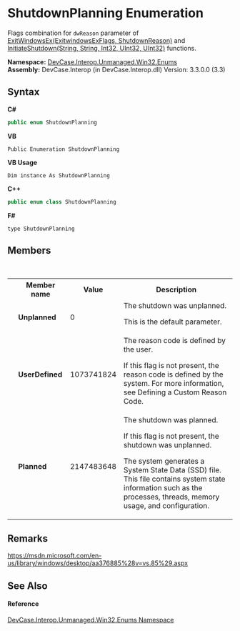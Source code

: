 # ShutdownPlanning Enumeration
 

Flags combination for `dwReason` parameter of <a href="M_DevCase_Interop_Unmanaged_Win32_NativeMethods_ExitWindowsEx">ExitWindowsEx(ExitwindowsExFlags, ShutdownReason)</a> and <a href="M_DevCase_Interop_Unmanaged_Win32_NativeMethods_InitiateShutdown">InitiateShutdown(String, String, Int32, UInt32, UInt32)</a> functions.

**Namespace:**&nbsp;<a href="N_DevCase_Interop_Unmanaged_Win32_Enums">DevCase.Interop.Unmanaged.Win32.Enums</a><br />**Assembly:**&nbsp;DevCase.Interop (in DevCase.Interop.dll) Version: 3.3.0.0 (3.3)

## Syntax

**C#**<br />
``` C#
public enum ShutdownPlanning
```

**VB**<br />
``` VB
Public Enumeration ShutdownPlanning
```

**VB Usage**<br />
``` VB Usage
Dim instance As ShutdownPlanning
```

**C++**<br />
``` C++
public enum class ShutdownPlanning
```

**F#**<br />
``` F#
type ShutdownPlanning
```


## Members
&nbsp;<table><tr><th></th><th>Member name</th><th>Value</th><th>Description</th></tr><tr><td /><td target="F:DevCase.Interop.Unmanaged.Win32.Enums.ShutdownPlanning.Unplanned">**Unplanned**</td><td>0</td><td>The shutdown was unplanned. 

 This is the default parameter.</td></tr><tr><td /><td target="F:DevCase.Interop.Unmanaged.Win32.Enums.ShutdownPlanning.UserDefined">**UserDefined**</td><td>1073741824</td><td>The reason code is defined by the user. 

 If this flag is not present, the reason code is defined by the system. For more information, see Defining a Custom Reason Code.</td></tr><tr><td /><td target="F:DevCase.Interop.Unmanaged.Win32.Enums.ShutdownPlanning.Planned">**Planned**</td><td>2147483648</td><td>The shutdown was planned. 

 If this flag is not present, the shutdown was unplanned. 

 The system generates a System State Data (SSD) file. This file contains system state information such as the processes, threads, memory usage, and configuration.</td></tr></table>

## Remarks
<a href="https://msdn.microsoft.com/en-us/library/windows/desktop/aa376885%28v=vs.85%29.aspx" target="_blank">https://msdn.microsoft.com/en-us/library/windows/desktop/aa376885%28v=vs.85%29.aspx</a>

## See Also


#### Reference
<a href="N_DevCase_Interop_Unmanaged_Win32_Enums">DevCase.Interop.Unmanaged.Win32.Enums Namespace</a><br />